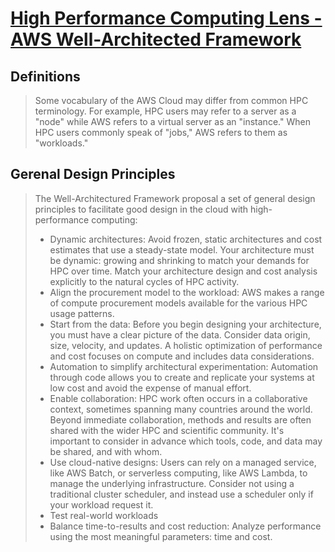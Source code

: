 # [High Performance Computing Lens - AWS Well-Architected Framework](https://docs.aws.amazon.com/wellarchitected/latest/high-performance-computing-lens/welcome.html)

## Definitions
> Some vocabulary of the AWS Cloud may differ from common HPC terminology. For example, HPC users may refer to a server as a "node" while AWS refers to a virtual server as an "instance." When HPC users commonly speak of "jobs," AWS refers to them as "workloads."

## Gerenal Design Principles
> The Well-Architectured Framework proposal a set of general design principles to facilitate good design in the cloud with high-performance computing:
>- Dynamic architectures: Avoid frozen, static architectures and cost estimates that use a steady-state model. Your architecture must be dynamic: growing and shrinking to match your demands for HPC over time. Match your architecture design and cost analysis explicitly to the natural cycles of HPC activity.
>- Align the procurement model to the workload: AWS makes a range of compute procurement models available for the various HPC usage patterns.
>- Start from the data: Before you begin designing your architecture, you must have a clear picture of the data. Consider data origin, size, velocity, and updates. A holistic optimization of performance and cost focuses on compute and includes data considerations. 
>- Automation to simplify architectural experimentation: Automation through code allows you to create and replicate your systems at low cost and avoid the expense of manual effort.
>- Enable collaboration: HPC work often occurs in a collaborative context, sometimes spanning many countries around the world. Beyond immediate collaboration, methods and results are often shared with the wider HPC and scientific community. It's important to consider in advance which tools, code, and data may be shared, and with whom.
>- Use cloud-native designs: Users can rely on a managed service, like AWS Batch, or serverless computing, like AWS Lambda, to manage the underlying infrastructure. Consider not using a traditional cluster scheduler, and instead use a scheduler only if your workload request it.
>- Test real-world workloads
>- Balance time-to-results and cost reduction: Analyze performance using the most meaningful parameters: time and cost.